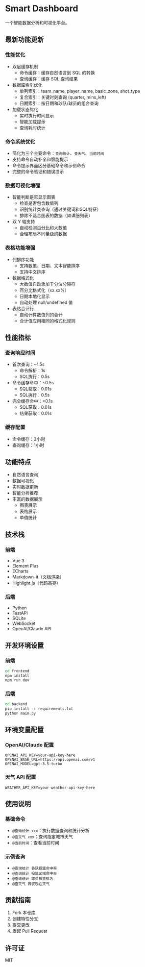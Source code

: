 # Smart Dashboard

一个智能数据分析和可视化平台。

## 最新功能更新

### 性能优化
- 双层缓存机制
  - 命令缓存：缓存自然语言到 SQL 的转换
  - 查询缓存：缓存 SQL 查询结果
- 数据库索引优化
  - 单列索引：team_name, player_name, basic_zone, shot_type
  - 复合索引：关键时刻查询 (quarter, mins_left)
  - 日期索引：按日期和球队/球员的组合查询
- 加载状态优化
  - 实时执行时间显示
  - 智能加载提示
  - 查询耗时统计

### 命令系统优化
- 简化为三个主要命令：`查询统计`、`查天气`、`当前时间`
- 支持命令自动补全和智能提示
- 命令提示界面区分基础命令和示例命令
- 完整的命令验证和错误提示

### 数据可视化增强
- 智能判断是否显示图表
  - 检查是否包含数值列
  - 识别统计类查询（通过关键词和SQL特征）
  - 排除不适合图表的数据（如详细列表）
- 双 Y 轴支持
  - 自动检测百分比和大数值
  - 合理布局不同量级的数据

### 表格功能增强
- 列排序功能
  - 支持数值、日期、文本智能排序
  - 支持中文排序
- 数据格式化
  - 大数值自动添加千分位分隔符
  - 百分比格式化（xx.xx%）
  - 日期本地化显示
  - 自动处理 null/undefined 值
- 表格合计行
  - 自动计算数值列的合计
  - 合计值应用相同的格式化规则

## 性能指标

### 查询响应时间
- 首次查询：~1.5s
  - 命令解析：1s
  - SQL执行：0.5s
- 命令缓存命中：~0.5s
  - SQL获取：0.01s
  - SQL执行：0.5s
- 完全缓存命中：<0.1s
  - SQL获取：0.01s
  - 结果获取：0.01s

### 缓存配置
- 命令缓存：2小时
- 查询缓存：1小时

## 功能特点

- 自然语言查询
- 数据可视化
- 实时数据更新
- 智能分析推荐
- 丰富的数据展示
  - 图表展示
  - 表格展示
  - 单值统计

## 技术栈

### 前端
- Vue 3
- Element Plus
- ECharts
- Markdown-it（文档渲染）
- Highlight.js（代码高亮）

### 后端
- Python
- FastAPI
- SQLite
- WebSocket
- OpenAI/Claude API

## 开发环境设置

### 前端
```bash
cd frontend
npm install
npm run dev
```

### 后端
```bash
cd backend
pip install -r requirements.txt
python main.py
```

## 环境变量配置

### OpenAI/Claude 配置
```env
OPENAI_API_KEY=your-api-key-here
OPENAI_BASE_URL=https://api.openai.com/v1
OPENAI_MODEL=gpt-3.5-turbo
```

### 天气 API 配置
```env
WEATHER_API_KEY=your-weather-api-key-here
```

## 使用说明

### 基础命令
- `@查询统计 xxx`：执行数据查询和统计分析
- `@查天气 xxx`：查询指定城市天气
- `@当前时间`：查看当前时间

### 示例查询
- `@查询统计 各队投篮命中率`
- `@查询统计 投篮区域命中率`
- `@查询统计 球员投篮排名`
- `@查天气 西安现在天气`

## 贡献指南

1. Fork 本仓库
2. 创建特性分支
3. 提交更改
4. 发起 Pull Request

## 许可证

MIT
